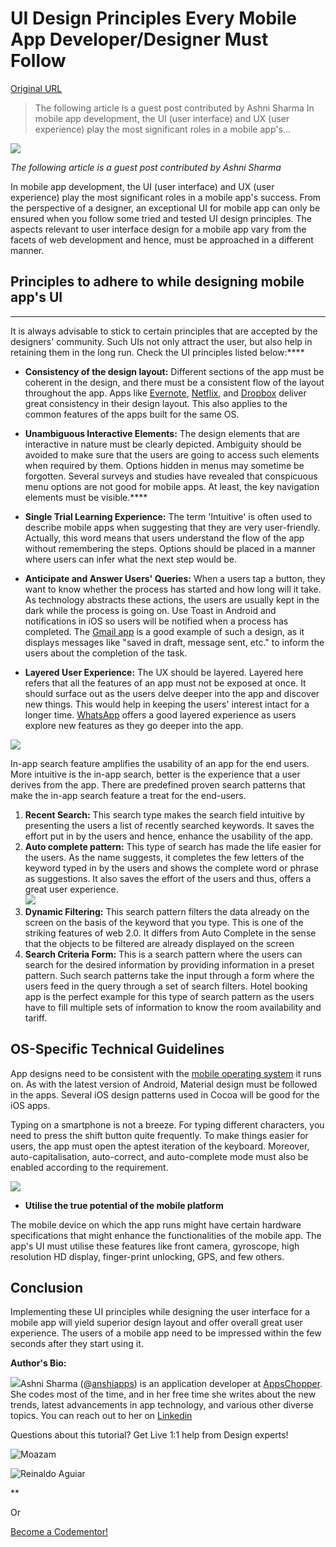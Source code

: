 # UI Design Principles Every Mobile App Developer/Designer Must Follow

[Original URL](https://www.codementor.io/design/tutorial/mobile-app-ui-design-principles)

> The following article is a guest post contributed by Ashni Sharma In mobile app development, the UI (user interface) and UX (user experience) play the most significant roles in a mobile app's...

![](https://s3.amazonaws.com/codementor_content/2015-Dec-Week2/mobile-app-ui-design-principles.jpg)

_The following article is a guest post contributed by Ashni Sharma_

In mobile app development, the UI (user interface) and UX (user experience) play the most significant roles in a mobile app's success. From the perspective of a designer, an exceptional UI for mobile app can only be ensured when you follow some tried and tested UI design principles. The aspects relevant to user interface design for a mobile app vary from the facets of web development and hence, must be approached in a different manner.

## **Principles to adhere to while designing mobile app's UI**

--------------------------------------------------------------------------------

It is always advisable to stick to certain principles that are accepted by the designers' community. Such UIs not only attract the user, but also help in retaining them in the long run. Check the UI principles listed below:****

- **Consistency of the design layout:** Different sections of the app must be coherent in the design, and there must be a consistent flow of the layout throughout the app. Apps like [Evernote](https://evernote.com/), [Netflix](https://www.netflix.com), and [Dropbox](https://www.dropbox.com/) deliver great consistency in their design layout. This also applies to the common features of the apps built for the same OS.

<!--  -->

- **Unambiguous Interactive Elements:** The design elements that are interactive in nature must be clearly depicted. Ambiguity should be avoided to make sure that the users are going to access such elements when required by them. Options hidden in menus may sometime be forgotten. Several surveys and studies have revealed that conspicuous menu options are not good for mobile apps. At least, the key navigation elements must be visible.****

<!--  -->

- **Single Trial Learning Experience:** The term 'Intuitive' is often used to describe mobile apps when suggesting that they are very user-friendly. Actually, this word means that users understand the flow of the app without remembering the steps. Options should be placed in a manner where users can infer what the next step would be.

<!--  -->

- **Anticipate and Answer Users' Queries:** When a users tap a button, they want to know whether the process has started and how long will it take. As technology abstracts these actions, the users are usually kept in the dark while the process is going on. Use Toast in Android and notifications in iOS so users will be notified when a process has completed. The [Gmail app](https://www.google.com/intl/en/mail/help/mobile.html) is a good example of such a design, as it displays messages like "saved in draft, message sent, etc." to inform the users about the completion of the task.

<!--  -->

- **Layered User Experience:** The UX should be layered. Layered here refers that all the features of an app must not be exposed at once. It should surface out as the users delve deeper into the app and discover new things. This would help in keeping the users' interest intact for a longer time. [WhatsApp](https://www.whatsapp.com/) offers a good layered experience as users explore new features as they go deeper into the app.

![](https://s3.amazonaws.com/codementor_content/2015-Dec-Week2/Layered-App-Design-620x349.png)

In-app search feature amplifies the usability of an app for the end users. More intuitive is the in-app search, better is the experience that a user derives from the app. There are predefined proven search patterns that make the in-app search feature a treat for the end-users.

1. **Recent Search:** This search type makes the search field intuitive by presenting the users a list of recently searched keywords. It saves the effort put in by the users and hence, enhance the usability of the app.
2. **Auto complete pattern:** This type of search has made the life easier for the users. As the name suggests, it completes the few letters of the keyword typed in by the users and shows the complete word or phrase as suggestions. It also saves the effort of the users and thus, offers a great user experience.<br>
  ![](https://s3.amazonaws.com/codementor_content/2015-Dec-Week2/Picture1.jpg)
3. **Dynamic Filtering:** This search pattern filters the data already on the screen on the basis of the keyword that you type. This is one of the striking features of web 2.0\. It differs from Auto Complete in the sense that the objects to be filtered are already displayed on the screen
4. **Search Criteria Form:** This is a search pattern where the users can search for the desired information by providing information in a preset pattern. Such search patterns take the input through a form where the users feed in the query through a set of search filters. Hotel booking app is the perfect example for this type of search pattern as the users have to fill multiple sets of information to know the room availability and tariff.

## **OS-Specific Technical Guidelines**

App designs need to be consistent with the [mobile operating system](https://en.wikipedia.org/wiki/Mobile_operating_system) it runs on. As with the latest version of Android, Material design must be followed in the apps. Several iOS design patterns used in Cocoa will be good for the iOS apps.

Typing on a smartphone is not a breeze. For typing different characters, you need to press the shift button quite frequently. To make things easier for users, the app must open the aptest iteration of the keyboard. Moreover, auto-capitalisation, auto-correct, and auto-complete mode must also be enabled according to the requirement.

![](https://s3.amazonaws.com/codementor_content/2015-Dec-Week2/User+Input.png)

- **Utilise the true potential of the mobile platform**

The mobile device on which the app runs might have certain hardware specifications that might enhance the functionalities of the mobile app. The app's UI must utilise these features like front camera, gyroscope, high resolution HD display, finger-print unlocking, GPS, and few others.

## **Conclusion**

Implementing these UI principles while designing the user interface for a mobile app will yield superior design layout and offer overall great user experience. The users of a mobile app need to be impressed within the few seconds after they start using it.

**Author's Bio:**

![](https://s3.amazonaws.com/codementor_content/2015-Dec-Week2/Ashni+Sharma.jpg)Ashni Sharma (@[anshiapps](https://twitter.com/anshiapps)) is an application developer at [AppsChopper](http://www.appschopper.com/). She codes most of the time, and in her free time she writes about the new trends, latest advancements in app technology, and various other diverse topics. You can reach out to her on [Linkedin](https://in.linkedin.com/in/ashniappschopper)

Questions about this tutorial? Get Live 1:1 help from Design experts!

![Moazam](https://www.gravatar.com/avatar/eac9331f58a625d1e64cd263dd7c2cbc?d=mm&s=200 "Moazam")

![Reinaldo Aguiar](https://www.gravatar.com/avatar/7909dc48ca20e1e89aec716995e772da?d=mm&s=200 "Reinaldo Aguiar")

<span class="prefix"> ** </span>

 

<span>Or </span>

 [Become a Codementor!](https://www.codementor.io/mentor/apply?utm_source=tutorial&utm_medium=page_bottom&utm_term=mentor_apply&utm_content=tutorial_design&utm_campaign=cm_internal_ad)
